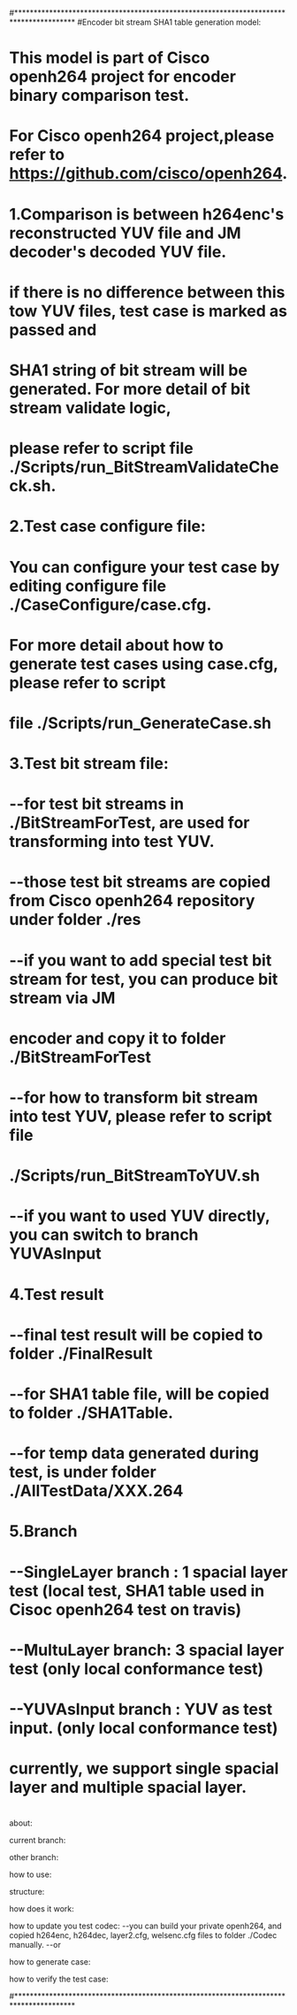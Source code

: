 








#***************************************************************************************
#Encoder bit stream SHA1 table generation model:
#    This model is part of Cisco openh264 project for encoder binary comparison test.
#    For Cisco openh264 project,please refer to https://github.com/cisco/openh264. 
#   
#    1.Comparison is between h264enc's reconstructed YUV file and JM decoder's decoded YUV file.
#      if there is no difference between this tow YUV files, test case is marked as passed and
#      SHA1 string of bit stream will be generated. For more detail of bit stream validate logic,
#      please refer to script file ./Scripts/run_BitStreamValidateCheck.sh.
#
#    2.Test case configure file:
#      You can configure your test case by editing configure file ./CaseConfigure/case.cfg.
#      For more detail about how to generate test cases using case.cfg, please refer to script
#      file ./Scripts/run_GenerateCase.sh 
#    
#    3.Test bit stream file:
#      --for test bit streams in ./BitStreamForTest, are used for transforming into test YUV.
#      --those test bit streams are  copied from Cisco openh264 repository under folder ./res
#      --if you want to add special test bit stream for test, you can produce bit stream via JM
#        encoder and copy it to folder ./BitStreamForTest
#      --for how to transform bit stream into test YUV, please refer to script file 
#        ./Scripts/run_BitStreamToYUV.sh
#      --if you want to used YUV directly, you can switch to branch YUVAsInput
#   4.Test result
#      --final test result will be copied to folder ./FinalResult 
#      --for SHA1 table file, will be copied to folder ./SHA1Table.
#      --for temp data generated during test, is under folder ./AllTestData/XXX.264
#   5.Branch
#      --SingleLayer branch : 1 spacial layer test (local test, SHA1 table used in Cisoc openh264 test on travis)
#      --MultuLayer  branch:  3 spacial layer test (only local conformance test)
#      --YUVAsInput  branch :  YUV as test input. (only local conformance test)
#       currently, we support single spacial layer and multiple spacial layer.
#      
#
#  
about:




current branch:


other branch:

how to use:



structure:


how does it work:


how to update you test codec:
     --you can build your private openh264, and  copied  h264enc, h264dec, layer2.cfg, welsenc.cfg files 
	to folder ./Codec manually.
	--or 



how to generate case:

how to verify  the test case:


#***************************************************************************************


